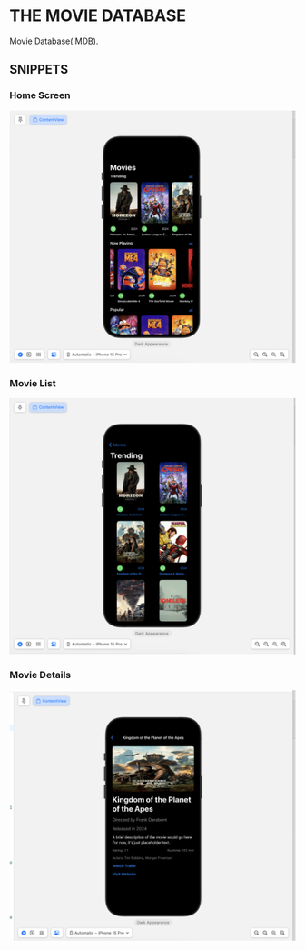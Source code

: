 # THE MOVIE DATABASE

Movie Database(IMDB).

## SNIPPETS

### Home Screen
![Home Screen](IMDB-Movie-Database/Assets.xcassets/HomeScreen.imageset/HomeScreen.png)

### Movie List
![Movie List](IMDB-Movie-Database/Assets.xcassets/MovieList.imageset/MovieList.png)

### Movie Details
![Movie Details](IMDB-Movie-Database/Assets.xcassets/MovieDetails.imageset/MovieDetails.png)
